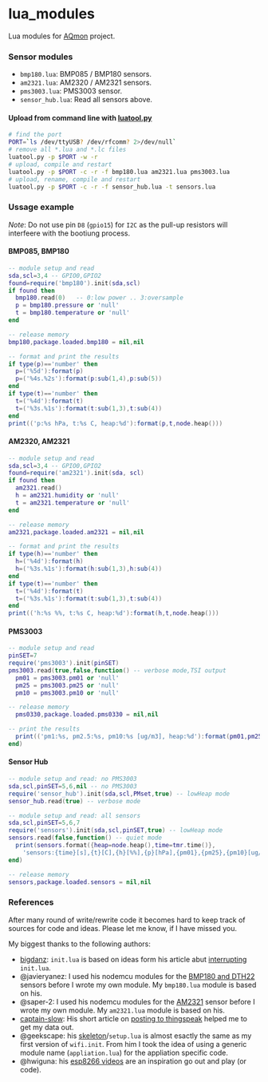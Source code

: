 # lua_modules
Lua modules for [AQmon][] project.<br/>

[luatool.py]: https://github.com/4refr0nt/luatool

### Sensor modules
- `bmp180.lua`: BMP085 / BMP180 sensors.
- `am2321.lua`: AM2320 / AM2321 sensors.
- `pms3003.lua`: PMS3003 sensor.
- `sensor_hub.lua`: Read all sensors above.

#### Upload from command line with [luatool.py][]

```sh
# find the port
PORT=`ls /dev/ttyUSB? /dev/rfcomm? 2>/dev/null`
# remove all *.lua and *.lc files
luatool.py -p $PORT -w -r
# upload, compile and restart
luatool.py -p $PORT -c -r -f bmp180.lua am2321.lua pms3003.lua
# upload, rename, compile and restart
luatool.py -p $PORT -c -r -f sensor_hub.lua -t sensors.lua
```

### Ussage example
*Note*: Do not use pin `D8` (`gpio15`) for `I2C` as the pull-up resistors will
interfeere with the bootiung process.

#### BMP085, BMP180
```lua
-- module setup and read
sda,scl=3,4 -- GPIO0,GPIO2
found=require('bmp180').init(sda,scl)
if found then
  bmp180.read(0)   -- 0:low power .. 3:oversample
  p = bmp180.pressure or 'null'
  t = bmp180.temperature or 'null'
end

-- release memory
bmp180,package.loaded.bmp180 = nil,nil

-- format and print the results
if type(p)=='number' then
  p=('%5d'):format(p)
  p=('%4s.%2s'):format(p:sub(1,4),p:sub(5))
end
if type(t)=='number' then
  t=('%4d'):format(t)
  t=('%3s.%1s'):format(t:sub(1,3),t:sub(4))
end
print(('p:%s hPa, t:%s C, heap:%d'):format(p,t,node.heap()))
```

#### AM2320, AM2321
```lua
-- module setup and read
sda,scl=3,4 -- GPIO0,GPIO2
found=require('am2321').init(sda, scl)
if found then
  am2321.read()
  h = am2321.humidity or 'null'
  t = am2321.temperature or 'null'
end

-- release memory
am2321,package.loaded.am2321 = nil,nil

-- format and print the results
if type(h)=='number' then
  h=('%4d'):format(h)
  h=('%3s.%1s'):format(h:sub(1,3),h:sub(4))
end
if type(t)=='number' then
  t=('%4d'):format(t)
  t=('%3s.%1s'):format(t:sub(1,3),t:sub(4))
end
print(('h:%s %%, t:%s C, heap:%d'):format(h,t,node.heap()))
```

#### PMS3003
```lua
-- module setup and read
pinSET=7
require('pms3003').init(pinSET)
pms3003.read(true,false,function() -- verbose mode,TSI output
  pm01 = pms3003.pm01 or 'null'
  pm25 = pms3003.pm25 or 'null'
  pm10 = pms3003.pm10 or 'null'

-- release memory
  pms0330,package.loaded.pms0330 = nil,nil

-- print the results
  print(('pm1:%s, pm2.5:%s, pm10:%s [ug/m3], heap:%d'):format(pm01,pm25,pm10,node.heap()))
end)
```
#### Sensor Hub
```lua
-- module setup and read: no PMS3003
sda,scl,pinSET=5,6,nil -- no PMS3003
require('sensor_hub').init(sda,scl,PMset,true) -- lowHeap mode
sensor_hub.read(true) -- verbose mode

-- module setup and read: all sensors
sda,scl,pinSET=5,6,7
require('sensors').init(sda,scl,pinSET,true) -- lowHeap mode
sensors.read(false,function() -- quiet mode
  print(sensors.format({heap=node.heap(),time=tmr.time()},
    'sensors:{time}[s],{t}[C],{h}[%%],{p}[hPa],{pm01},{pm25},{pm10}[ug/m3],{heap}[b]'))
end)

-- release memory
sensors,package.loaded.sensors = nil,nil
```

### References
After many round of write/rewrite code it becomes hard to keep track of
sources for code and ideas. Please let me know, if I have missed you.

My biggest thanks to the following authors:

- [bigdanz][]: `init.lua` is based on ideas form his article abut [interrupting][] `init.lua`.
- @javieryanez: I used his nodemcu modules for the [BMP180 and DTH22][] sensors before I wrote my own module.
  My `bmp180.lua` module is based on his.
- @saper-2: I used his nodemcu modules for the [AM2321][] sensor before I wrote my own module.
  My `am2321.lua` module is based on his.
- [captain-slow][]: His short article on [posting to thingspeak][] helped me to get my data out.
- @geekscape: his [skeleton][]/`setup.lua` is almost esactly the same as my first version of `wifi.init`.
  From him I took the idea of using a generic module name (`appliation.lua`) for the appliation specific code.
- @hwiguna: his [esp8266 videos][] are an inspiration go out and play (or code).

[AQmon]: https://github.com/avaldebe/AQmon
[bigdanz]:      https://bigdanzblog.wordpress.com
[interrupting]: https://bigdanzblog.wordpress.com/2015/04/24/esp8266-nodemcu-interrupting-init-lua-during-boot
[BMP180 and DTH22]: https://github.com/javieryanez/nodemcu-modules
[skeleton]:        https://github.com/geekscape/nodemcu_esp8266/tree/master/skeleton
[esp8266 videos]:  https://www.youtube.com/user/hwiguna
[captain-slow]:    http://captain-slow.dk
[posting to thingspeak]: http://captain-slow.dk/2015/04/16/posting-to-thingspeak-with-esp8266-and-nodemcu
[AM2321]:         https://github.com/saper-2/esp8266-am2321-remote-sensor

